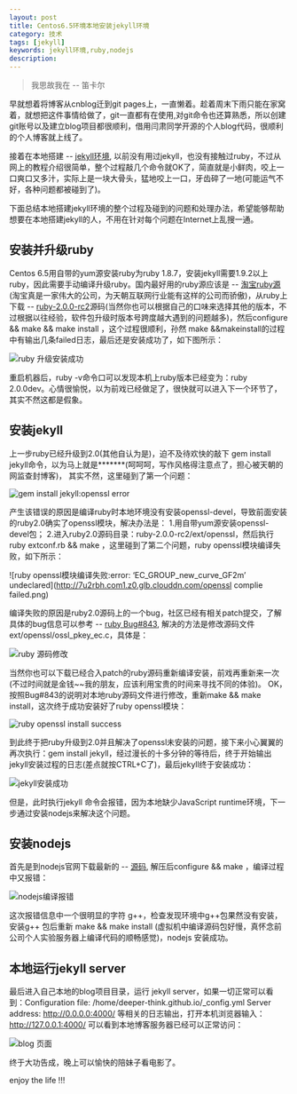 ```yaml
---
layout: post
title: Centos6.5环境本地安装jekyll环境 
category: 技术
tags: [jekyll]
keywords: jekyll环境,ruby,nodejs
description: 
---
```


> 我思故我在 -- 笛卡尔

早就想着将博客从cnblog迁到git pages上，一直懒着。趁着周末下雨只能在家窝着，就想把这件事情给做了，git一直都有在使用,对git命令也还算熟悉，所以创建git账号以及建立blog项目都很顺利，借用闫肃同学开源的个人blog代码，很顺利的个人博客就上线了。

接着在本地搭建 -- [jekyll环境](http://jekyllrb.com/), 以前没有用过jekyll，也没有接触过ruby，不过从网上的教程介绍很简单，整个过程敲几个命令就OK了，简直就是小鲜肉，咬上一口爽口又多汁，实际上是一块大骨头，猛地咬上一口，牙齿碎了一地(可能运气不好，各种问题都被碰到了)。

下面总结本地搭建jekyll环境的整个过程及碰到的问题和处理办法，希望能够帮助想要在本地搭建jekyll的人，不用在针对每个问题在Internet上乱搜一通。

## 安装并升级ruby
Centos 6.5用自带的yum源安装ruby为ruby 1.8.7，安装jekyll需要1.9.2以上ruby，因此需要手动编译升级ruby。国内最好用的ruby源应该是 -- [淘宝ruby源](http://ruby.taobao.org/mirrors/ruby/)(淘宝真是一家伟大的公司，为天朝互联网行业能有这样的公司而骄傲)，从ruby上下载 -- [ruby-2.0.0-rc2](http://ruby.taobao.org/mirrors/ruby/2.0/ruby-2.0.0-rc2.tar.gz)源码(当然你也可以根据自己的口味来选择其他的版本，不过根据以往经验，软件包升级时版本号跨度越大遇到的问题越多)，然后configure && make && make install ，这个过程很顺利，孙然 make &&makeinstall的过程中有输出几条failed日志，最后还是安装成功了，如下图所示：

![ruby 升级安装成功](http://7u2rbh.com1.z0.glb.clouddn.com/ruby2.0.png)

重启机器后，ruby -v命令口可以发现本机上ruby版本已经变为：ruby 2.0.0dev。心情很愉悦，以为前戏已经做足了，很快就可以进入下一个环节了，其实不然这都是假象。

## 安装jekyll
上一步ruby已经升级到2.0(其他自认为是)，迫不及待欢快的敲下 gem install jekyll命令，以为马上就是*******(呵呵呵，写作风格得注意点了，担心被天朝的网监查封博客)， 其实不然，这里碰到了第一个问题：

![gem install jekyll:openssl error](http://7u2rbh.com1.z0.glb.clouddn.com/openssl-error.png)

产生该错误的原因是编译ruby时本地环境没有安装openssl-devel，导致前面安装的ruby2.0确实了openssl模块，解决办法是：
1.用自带yum源安装openssl-devel包；
2.进入ruby2.0源码目录：ruby-2.0.0-rc2/ext/openssl，然后执行ruby extconf.rb && make ，这里碰到了第二个问题，ruby openssl模块编译失败，如下所示：

![ruby openssl模块编译失败:error: ‘EC_GROUP_new_curve_GF2m’ undeclared](http://7u2rbh.com1.z0.glb.clouddn.com/openssl complie failed.png)

编译失败的原因是ruby2.0源码上的一个bug，社区已经有相关patch提交，了解具体的bug信息可以参考 -- [ruby Bug#843](https://bugs.ruby-lang.org/issues/8384), 解决的方法是修改源码文件ext/openssl/ossl_pkey_ec.c，具体是：

![ruby 源码修改](http://7u2rbh.com1.z0.glb.clouddn.com/ruby-ssl-sorc-edit.png)

当然你也可以下载已经合入patch的ruby源码重新编译安装，前戏再重新来一次(不过时间就是金钱~~我的朋友，应该利用宝贵的时间来寻找不同的体验)。
OK，按照Bug#843的说明对本地ruby源码文件进行修改，重新make && make install，这次终于成功安装好了ruby openssl模块：

![ruby openssl install success](http://7u2rbh.com1.z0.glb.clouddn.com/ruby-openssl-insuss.png)

到此终于把ruby升级到2.0并且解决了openssl未安装的问题，接下来小心翼翼的再次执行：gem install jekyll，经过漫长的十多分钟的等待后，终于开始输出jekyll安装过程的日志(差点就按CTRL+C了)，最后jekyll终于安装成功：

![jekyll安装成功](http://7u2rbh.com1.z0.glb.clouddn.com/jekyll-install-success.png)

但是，此时执行jekyll 命令会报错，因为本地缺少JavaScript runtime环境，下一步通过安装nodejs来解决这个问题。

## 安装nodejs
首先是到nodejs官网下载最新的 -- [源码](http://nodejs.org/dist/v0.10.35/node-v0.10.35.tar.gz), 解压后configure && make ，编译过程中又报错：

![nodejs编译报错](http://7u2rbh.com1.z0.glb.clouddn.com/nodejs-complie-error.png)

这次报错信息中一个很明显的字符 g++，检查发现环境中g++包果然没有安装，安装g++ 包后重新 make && make install (虚拟机中编译源码包好慢，真怀念前公司个人实验服务器上编译代码的顺畅感觉)，nodejs 安装成功。

## 本地运行jekyll server

最后进入自己本地的blog项目目录，运行 jekyll server，如果一切正常可以看到：Configuration file: /home/deeper-think.github.io/_config.yml Server address: http://0.0.0.0:4000/ 等相关的日志输出，打开本机浏览器输入：http://127.0.0.1:4000/ 可以看到本地博客服务器已经可以正常访问：

![blog 页面](http://7u2rbh.com1.z0.glb.clouddn.com/blog.jpg)

终于大功告成，晚上可以愉快的陪妹子看电影了。


enjoy the life !!!
